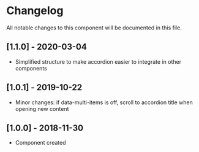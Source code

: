 # Changelog
All notable changes to this component will be documented in this file.

## [1.1.0] - 2020-03-04
- Simplified structure to make accordion easier to integrate in other components

## [1.0.1] - 2019-10-22
- Minor changes: if data-multi-items is off, scroll to accordion title when opening new content

## [1.0.0] - 2018-11-30
- Component created
